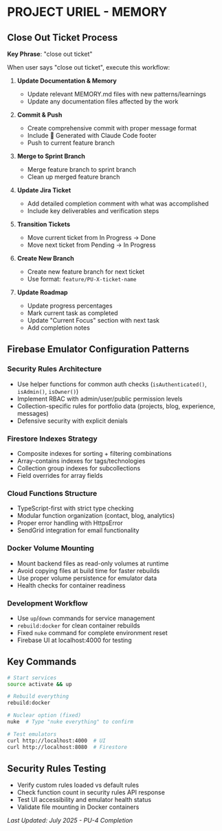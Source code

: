 # PROJECT URIEL - MEMORY

## Close Out Ticket Process

**Key Phrase**: "close out ticket"

When user says "close out ticket", execute this workflow:

1. **Update Documentation & Memory**
   - Update relevant MEMORY.md files with new patterns/learnings
   - Update any documentation files affected by the work

2. **Commit & Push**
   - Create comprehensive commit with proper message format
   - Include 🤖 Generated with Claude Code footer
   - Push to current feature branch

3. **Merge to Sprint Branch**
   - Merge feature branch to sprint branch
   - Clean up merged feature branch

4. **Update Jira Ticket**
   - Add detailed completion comment with what was accomplished
   - Include key deliverables and verification steps

5. **Transition Tickets**
   - Move current ticket from In Progress → Done
   - Move next ticket from Pending → In Progress

6. **Create New Branch**
   - Create new feature branch for next ticket
   - Use format: `feature/PU-X-ticket-name`

7. **Update Roadmap**
   - Update progress percentages
   - Mark current task as completed
   - Update "Current Focus" section with next task
   - Add completion notes

## Firebase Emulator Configuration Patterns

### Security Rules Architecture
- Use helper functions for common auth checks (`isAuthenticated()`, `isAdmin()`, `isOwner()`)
- Implement RBAC with admin/user/public permission levels
- Collection-specific rules for portfolio data (projects, blog, experience, messages)
- Defensive security with explicit denials

### Firestore Indexes Strategy
- Composite indexes for sorting + filtering combinations
- Array-contains indexes for tags/technologies
- Collection group indexes for subcollections
- Field overrides for array fields

### Cloud Functions Structure
- TypeScript-first with strict type checking
- Modular function organization (contact, blog, analytics)
- Proper error handling with HttpsError
- SendGrid integration for email functionality

### Docker Volume Mounting
- Mount backend files as read-only volumes at runtime
- Avoid copying files at build time for faster rebuilds
- Use proper volume persistence for emulator data
- Health checks for container readiness

### Development Workflow
- Use `up`/`down` commands for service management
- `rebuild:docker` for clean container rebuilds
- Fixed `nuke` command for complete environment reset
- Firebase UI at localhost:4000 for testing

## Key Commands

```bash
# Start services
source activate && up

# Rebuild everything
rebuild:docker

# Nuclear option (fixed)
nuke  # Type "nuke everything" to confirm

# Test emulators
curl http://localhost:4000  # UI
curl http://localhost:8080  # Firestore
```

## Security Rules Testing
- Verify custom rules loaded vs default rules
- Check function count in security rules API response
- Test UI accessibility and emulator health status
- Validate file mounting in Docker containers

*Last Updated: July 2025 - PU-4 Completion*